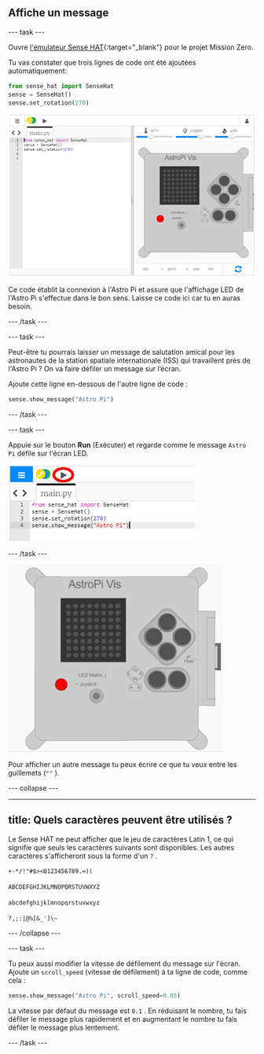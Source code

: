 ## Affiche un message

\--- task \---

Ouvre [l'émulateur Sense HAT](https://trinket.io/mission-zero){:target="_blank"} pour le projet Mission Zero.

Tu vas constater que trois lignes de code ont été ajoutées automatiquement:

```python
from sense_hat import SenseHat
sense = SenseHat()
sense.set_rotation(270)
```

![émulateur Sense HAT](images/sense-hat-emulator2.png)

Ce code établit la connexion à l'Astro Pi et assure que l'affichage LED de l'Astro Pi s'effectue dans le bon sens. Laisse ce code ici car tu en auras besoin.

\--- /task \---

\--- task \---

Peut-être tu pourrais laisser un message de salutation amical pour les astronautes de la station spatiale internationale (ISS) qui travaillent près de l'Astro Pi ? On va faire défiler un message sur l’écran.

Ajoute cette ligne en-dessous de l'autre ligne de code :

```python
sense.show_message("Astro Pi")
```

\--- /task \---

\--- task \---

Appuie sur le bouton **Run** (Exécuter) et regarde comme le message `Astro Pi` défile sur l'écran LED.

![montrer le code du message cliquer run (exécuter)](images/show-message-code-annotated.PNG)

\--- /task \---

![Message de défilement](images/scroll-message.gif)

Pour afficher un autre message tu peux écrire ce que tu veux entre les guillemets (`""` ).

\--- collapse \---

* * *

## title: Quels caractères peuvent être utilisés ?

Le Sense HAT ne peut afficher que le jeu de caractères Latin 1, ce qui signifie que seuls les caractères suivants sont disponibles. Les autres caractères s'afficheront sous la forme d'un `?` .

    +-*/!"#$><0123456789.=)(
    
    ABCDEFGHIJKLMNOPQRSTUVWXYZ
    
    abcdefghijklmnopqrstuvwxyz
    
    ?,;:|@%[&_']\~
    

\--- /collapse \---

\--- task \---

Tu peux aussi modifier la vitesse de défilement du message sur l'écran. Ajoute un `scroll_speed` (vitesse de défilement) à ta ligne de code, comme cela :

```python
sense.show_message("Astro Pi", scroll_speed=0.05)
```

La vitesse par défaut du message est `0.1` . En réduisant le nombre, tu fais défiler le message plus rapidement et en augmentant le nombre tu fais défiler le message plus lentement.

\--- /task \---